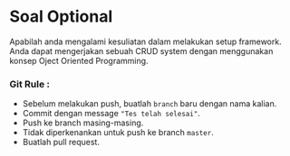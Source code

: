 # **Soal Optional**

Apabilah anda mengalami kesuliatan dalam melakukan setup framework. Anda dapat mengerjakan sebuah CRUD system dengan menggunakan konsep Oject Oriented Programming.

### **Git Rule :**
* Sebelum melakukan push, buatlah `branch` baru dengan nama kalian.
* Commit dengan message `"Tes telah selesai"`.
* Push ke branch masing-masing.
* Tidak diperkenankan untuk push ke branch `master`.
* Buatlah pull request.